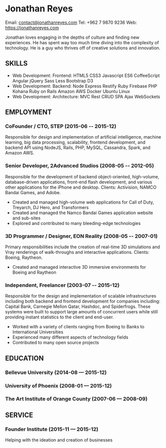 Jonathan Reyes
============
Email: contact@jonathanreyes.com
Tel: +962 7 9870 9236
Web: https://jonathanreyes.com

Jonathan loves engaging in the depths of culture and finding new experiences. He has spent way too much time diving into the complexity of technology. He is a guy who thrives off of creative solutions and innovation.

## SKILLS

  - Web Development: Frontend: HTML5 CSS3 Javascript ES6 CoffeeScript Angular jQuery Sass Less Bootstrap D3 
  - Web Development: Backend: Node Express Restify Ruby Firebase PHP Kohana Ruby on Rails Amazon AWS Docker Ubuntu Linux 
  - Web Development: Architecture: MVC Rest CRUD SPA Ajax WebSockets 

## EMPLOYMENT

### CoFounder / CTO, STEP (2015-06 -- 2015-12)
Responsible for design and implementation of artificial intelligence, machine learning, big data processing, scalability, frontend development, and backend API using NodeJS, Rails, PHP, MySQL, Cassandra, Spark, and Amazon AWS.

### Senior Developer, 2Advanced Studios (2008-05 -- 2012-05)
Responsible for the development of backend object-oriented, high-volume, database-driven applications, front-end flash development, and various other applications for the iPhone and desktop.  Clients: Activision, NAMCO Bandai Games, and Adobe.
  - Created and managed high-volume web applications for Call of Duty, Treyarch, DJ Hero, and Transformers
  - Created and managed the Namco Bandai Games application website and sub-sites
  - Explored and contributed to many bleeding-edge technologies

### 3D Programmer / Designer, EON Reality (2008-05 -- 2007-01)
Primary responsibilities include the creation of real-time 3D simulations and Vray renderings of walk-throughs and interactive applications. Clients: Boeing, Raytheon.
  - Created and managed interactive 3D immersive environments for Boeing and Raytheon

### Independent, Freelancer (2003-07 -- 2015-12)
Responsible for the design and implementation of scalable infrastructures including both backend and frontend development for companies including: Capital Bank, Carnegie Mellon Qatar, Hashdoc, and Spiderfrogs. These systems were built to support large amounts of concurrent users while still providing instant statistics to the client and end-user.
  - Worked with a variety of clients ranging from Boeing to Banks to International Universities
  - Experienced many different aspects of technology fields
  - Contributed to many open source projects


## EDUCATION

### Bellevue University (2014-08 — 2015-12)

### University of Phoenix (2008-01 — 2015-12)

### The Art Institute of Orange County (2007-06 — 2008-09)


## SERVICE

### Founder Institute (2015-11 — 2015-12)
Helping with the ideation and creation of businesses

